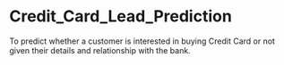 # Credit_Card_Lead_Prediction
To predict whether a customer is interested in buying Credit Card or not given their details and relationship with the bank.
